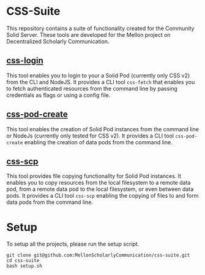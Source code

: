 # CSS-Suite
This repository contains a suite of functionality created for the Community Solid Server.
These tools are developed for the Mellon project on Decentralized Scholarly Communication.

## [css-login](https://github.com/MellonScholarlyCommunication/css-suite/tree/master/css-login)
This tool enables you to login to your a Solid Pod (currently only CSS v2) from the CLI and NodeJS.
It provides a CLI tool ```css-fetch``` that enables you to fetch authenticated resources from the command line by passing credentials as flags or using a config file.


## [css-pod-create](https://github.com/MellonScholarlyCommunication/css-suite/tree/master/css-pod-create)
This tool enables the creation of Solid Pod instances from the command line or NodeJs (currently only tested for CSS v2).
It provides a CLI tool ```css-pod-create``` enabling the creation of data pods from the command line.


## [css-scp](https://github.com/MellonScholarlyCommunication/css-suite/tree/master/css-scp)
This tool provides file copying functionality for Solid Pod instances.
It enables you to copy resources from the local filesystem to a remote data pod, from a remote data pod to the local filesystem, or even between data pods.
It provides a CLI tool ```css-scp``` enabling the copying of files to and form data pods from the command line.


# Setup
To setup all the projects, please run the setup script.
``` 
git clone git@github.com:MellonScholarlyCommunication/css-suite.git
cd css-suite
bash setup.sh
```
